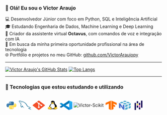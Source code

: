 ### 👋 Olá! Eu sou o Victor Araujo

💻 Desenvolvedor Júnior com foco em Python, SQL e Inteligência Artificial  
🎓 Estudando Engenharia de Dados, Machine Learning e Deep Learning  
🧠 Criador da assistente virtual **Octavus**, com comandos de voz e integração com IA  
🚀 Em busca da minha primeira oportunidade profissional na área de tecnologia  
🌐 Portfólio e projetos no meu GitHub: [github.com/VictorAraujopy](https://github.com/VictorAraujopy)

---

[![Victor Araujo's GitHub Stats](https://github-readme-stats.vercel.app/api?username=VictorAraujopy&show_icons=true&theme=dracula)](https://github.com/VictorAraujopy/github-readme-stats)
[![Top Langs](https://github-readme-stats.vercel.app/api/top-langs/?username=VictorAraujopy&layout=compact&theme=dracula)](https://github.com/VictorAraujopy/github-readme-stats)

---

### 🧠 Tecnologias que estou estudando e utilizando

<div style="display: inline_block"><br>
  <!-- Linguagens base -->
  <img align="center" alt="Victor-Python" height="30" width="40" src="https://raw.githubusercontent.com/devicons/devicon/master/icons/python/python-original.svg">
  <img align="center" alt="Victor-SQL" height="30" width="40" src="https://raw.githubusercontent.com/devicons/devicon/master/icons/mysql/mysql-original.svg">

  <!-- Ferramentas e ambientes -->
  <img align="center" alt="Victor-Git" height="30" width="40" src="https://raw.githubusercontent.com/devicons/devicon/master/icons/git/git-original.svg">
  <img align="center" alt="Victor-Linux" height="30" width="40" src="https://raw.githubusercontent.com/devicons/devicon/master/icons/linux/linux-original.svg">
  <img align="center" alt="Victor-VSCode" height="30" width="40" src="https://raw.githubusercontent.com/devicons/devicon/master/icons/vscode/vscode-original.svg">

  <!-- Machine Learning -->
  <img align="center" alt="Victor-Scikit" height="30" width="40" src="https://raw.githubusercontent.com/devicons/devicon/master/icons/scikit-learn/scikit-learn-original.svg">
  <img align="center" alt="Victor-Tensorflow" height="30" width="40" src="https://raw.githubusercontent.com/devicons/devicon/master/icons/tensorflow/tensorflow-original.svg">
  <img align="center" alt="Victor-Numpy" height="30" width="40" src="https://raw.githubusercontent.com/devicons/devicon/master/icons/numpy/numpy-original.svg">
  <img align="center" alt="Victor-Pandas" height="30" width="40" src="https://raw.githubusercontent.com/devicons/devicon/master/icons/pandas/pandas-original.svg">
</div>

